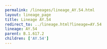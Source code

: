 ```yaml
---
permalink: /lineages/lineage_AY.54.html
layout: lineage_page
title: Lineage AY.54
redirect_to: ../lineage.html?lineage=AY.54
lineage: AY.54
parent: B.1.617.2
children: ['AY.54']
---
```

